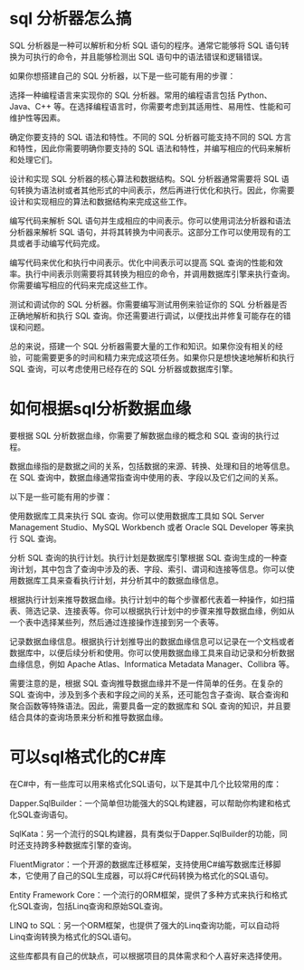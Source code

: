 # sql 分析器怎么搞

SQL 分析器是一种可以解析和分析 SQL 语句的程序。通常它能够将 SQL 语句转换为可执行的命令，并且能够检测出 SQL 语句中的语法错误和逻辑错误。

如果你想搭建自己的 SQL 分析器，以下是一些可能有用的步骤：

选择一种编程语言来实现你的 SQL 分析器。常用的编程语言包括 Python、Java、C++ 等。在选择编程语言时，你需要考虑到其适用性、易用性、性能和可维护性等因素。

确定你要支持的 SQL 语法和特性。不同的 SQL 分析器可能支持不同的 SQL 方言和特性，因此你需要明确你要支持的 SQL 语法和特性，并编写相应的代码来解析和处理它们。

设计和实现 SQL 分析器的核心算法和数据结构。SQL 分析器通常需要将 SQL 语句转换为语法树或者其他形式的中间表示，然后再进行优化和执行。因此，你需要设计和实现相应的算法和数据结构来完成这些工作。

编写代码来解析 SQL 语句并生成相应的中间表示。你可以使用词法分析器和语法分析器来解析 SQL 语句，并将其转换为中间表示。这部分工作可以使用现有的工具或者手动编写代码完成。

编写代码来优化和执行中间表示。优化中间表示可以提高 SQL 查询的性能和效率。执行中间表示则需要将其转换为相应的命令，并调用数据库引擎来执行查询。你需要编写相应的代码来完成这些工作。

测试和调试你的 SQL 分析器。你需要编写测试用例来验证你的 SQL 分析器是否正确地解析和执行 SQL 查询。你还需要进行调试，以便找出并修复可能存在的错误和问题。

总的来说，搭建一个 SQL 分析器需要大量的工作和知识。如果你没有相关的经验，可能需要更多的时间和精力来完成这项任务。如果你只是想快速地解析和执行 SQL 查询，可以考虑使用已经存在的 SQL 分析器或数据库引擎。

# 如何根据sql分析数据血缘
要根据 SQL 分析数据血缘，你需要了解数据血缘的概念和 SQL 查询的执行过程。

数据血缘指的是数据之间的关系，包括数据的来源、转换、处理和目的地等信息。在 SQL 查询中，数据血缘通常指查询中使用的表、字段以及它们之间的关系。

以下是一些可能有用的步骤：

使用数据库工具来执行 SQL 查询。你可以使用数据库工具如 SQL Server Management Studio、MySQL Workbench 或者 Oracle SQL Developer 等来执行 SQL 查询。

分析 SQL 查询的执行计划。执行计划是数据库引擎根据 SQL 查询生成的一种查询计划，其中包含了查询中涉及的表、字段、索引、谓词和连接等信息。你可以使用数据库工具来查看执行计划，并分析其中的数据血缘信息。

根据执行计划来推导数据血缘。执行计划中的每个步骤都代表着一种操作，如扫描表、筛选记录、连接表等。你可以根据执行计划中的步骤来推导数据血缘，例如从一个表中选择某些列，然后通过连接操作连接到另一个表等。

记录数据血缘信息。根据执行计划推导出的数据血缘信息可以记录在一个文档或者数据库中，以便后续分析和使用。你可以使用数据血缘工具来自动记录和分析数据血缘信息，例如 Apache Atlas、Informatica Metadata Manager、Collibra 等。

需要注意的是，根据 SQL 查询推导数据血缘并不是一件简单的任务。在复杂的 SQL 查询中，涉及到多个表和字段之间的关系，还可能包含子查询、联合查询和聚合函数等特殊语法。因此，需要具备一定的数据库和 SQL 查询的知识，并且要结合具体的查询场景来分析和推导数据血缘。

# 可以sql格式化的C#库
在C#中，有一些库可以用来格式化SQL语句，以下是其中几个比较常用的库：

Dapper.SqlBuilder：一个简单但功能强大的SQL构建器，可以帮助你构建和格式化SQL查询语句。

SqlKata：另一个流行的SQL构建器，具有类似于Dapper.SqlBuilder的功能，同时还支持跨多种数据库引擎的查询。

FluentMigrator：一个开源的数据库迁移框架，支持使用C#编写数据库迁移脚本，它使用了自己的SQL生成器，可以将C#代码转换为格式化的SQL语句。

Entity Framework Core：一个流行的ORM框架，提供了多种方式来执行和格式化SQL查询，包括Linq查询和原始SQL查询。

LINQ to SQL：另一个ORM框架，也提供了强大的Linq查询功能，可以自动将Linq查询转换为格式化的SQL语句。

这些库都具有自己的优缺点，可以根据项目的具体需求和个人喜好来选择使用。
